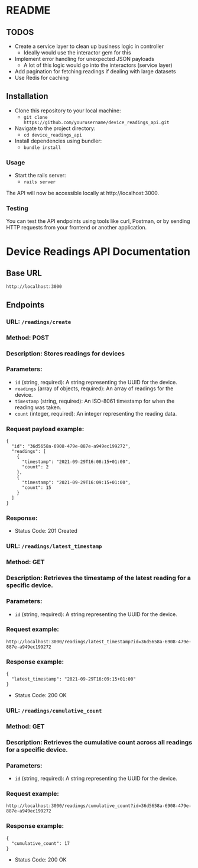 # README

## TODOS
- Create a service layer to clean up business logic in controller
  - Ideally would use the interactor gem for this
- Implement error handling for unexpected JSON payloads
  - A lot of this logic would go into the interactors (service layer)
- Add pagination for fetching readings if dealing with large datasets
- Use Redis for caching

## Installation
- Clone this repository to your local machine:
  - `git clone https://github.com/yourusername/device_readings_api.git`
- Navigate to the project directory:
  - `cd device_readings_api`
- Install dependencies using bundler:
  - `bundle install`

### Usage
- Start the rails server:
  - `rails server`

The API will now be accessible locally at http://localhost:3000.

### Testing
You can test the API endpoints using tools like curl, Postman, or by sending HTTP requests from your frontend or another application.


# Device Readings API Documentation
## Base URL
```
http://localhost:3000
```

## Endpoints
### URL: `/readings/create`
### Method: POST
### Description: Stores readings for devices
### Parameters:
- `id` (string, required): A string representing the UUID for the device.
- `readings` (array of objects, required): An array of readings for the device.
- `timestamp` (string, required): An ISO-8061 timestamp for when the reading was taken.
- `count` (integer, required): An integer representing the reading data.
### Request payload example:
```
{
  "id": "36d5658a-6908-479e-887e-a949ec199272",
  "readings": [
    {
      "timestamp": "2021-09-29T16:08:15+01:00",
      "count": 2
    },
    {
      "timestamp": "2021-09-29T16:09:15+01:00",
      "count": 15
    }
  ]
}
```
### Response:
- Status Code: 201 Created

### URL: `/readings/latest_timestamp`
### Method: GET
### Description: Retrieves the timestamp of the latest reading for a specific device.
### Parameters:
- `id` (string, required): A string representing the UUID for the device.
### Request example:
```
http://localhost:3000/readings/latest_timestamp?id=36d5658a-6908-479e-887e-a949ec199272
```
### Response example:
```
{
  "latest_timestamp": "2021-09-29T16:09:15+01:00"
}
```
- Status Code: 200 OK

### URL: `/readings/cumulative_count`
### Method: GET
### Description: Retrieves the cumulative count across all readings for a specific device.
### Parameters:
- `id` (string, required): A string representing the UUID for the device.

### Request example:
```
http://localhost:3000/readings/cumulative_count?id=36d5658a-6908-479e-887e-a949ec199272
```
### Response example:
```
{
  "cumulative_count": 17
}
```
- Status Code: 200 OK
